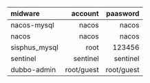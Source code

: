 | midware  | account   | paasword    | 
| :-----| ----:| ----:| 
| nacos-mysql | nacos |  nacos |
| nacos | nacos |  nacos |
| sisphus_mysql | root |  123456 |
| sentinel | sentinel |  sentinel |
| dubbo-admin | root/guest |  root/guest |